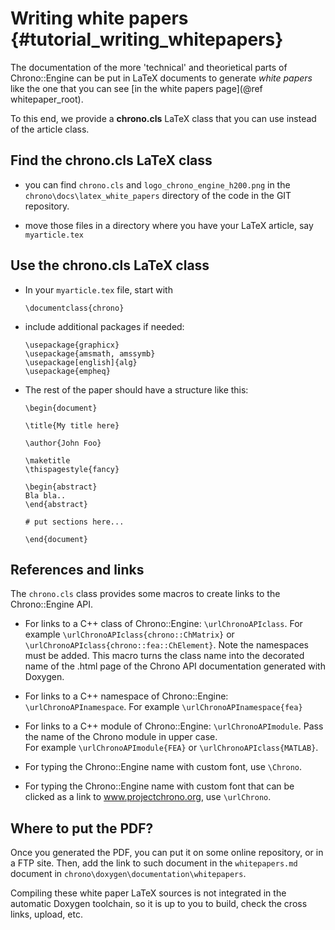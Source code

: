 Writing white papers       {#tutorial_writing_whitepapers}
==========================

The documentation of the more 'technical' and theorietical parts
of Chrono::Engine can be put in LaTeX documents to generate _white papers_
like the one that you can see [in the white papers page](@ref whitepaper_root).

To this end, we provide a **chrono.cls** LaTeX class that you can use instead of
the article class.


## Find the chrono.cls LaTeX class

- you can find ```chrono.cls``` and ```logo_chrono_engine_h200.png``` in the 
  ```chrono\docs\latex_white_papers``` directory of the code in the GIT repository.
  
- move those files in a directory where you have your LaTeX article, say ```myarticle.tex```

## Use the chrono.cls LaTeX class

- In your ```myarticle.tex``` file, start with 
  ~~~
  \documentclass{chrono}
  ~~~
  
- include additional packages if needed:
  ~~~
  \usepackage{graphicx}
  \usepackage{amsmath, amssymb} 
  \usepackage[english]{alg}
  \usepackage{empheq}
  ~~~

- The rest of the paper should have a structure like this:
  ~~~
  \begin{document}
  
  \title{My title here}

  \author{John Foo}
  
  \maketitle
  \thispagestyle{fancy}
  
  \begin{abstract} 
  Bla bla..
  \end{abstract}

  # put sections here...
  
  \end{document}
  ~~~

## References and links

The ```chrono.cls``` class provides some macros to create links to the Chrono::Engine API.

- For links to a C++ class of Chrono::Engine: ```\urlChronoAPIclass```. 
  For example
  ```\urlChronoAPIclass{chrono::ChMatrix}``` or ```\urlChronoAPIclass{chrono::fea::ChElement}```.
  Note the namespaces must be added. This macro turns the class name into the decorated
  name of the .html page of the Chrono API documentation generated with Doxygen.

- For links to a C++ namespace of Chrono::Engine: ```\urlChronoAPInamespace```. 
  For example ```\urlChronoAPInamespace{fea}```
  
- For links to a C++ module of Chrono::Engine: ```\urlChronoAPImodule```. Pass the name 
  of the Chrono module in upper case.  
  For example ```\urlChronoAPImodule{FEA}``` or ```\urlChronoAPIclass{MATLAB}```.
  
- For typing the Chrono::Engine name with custom font, use ```\Chrono```.

- For typing the Chrono::Engine name with custom font that can be clicked as a 
  link to www.projectchrono.org, use ```\urlChrono```.
  
## Where to put the PDF?

Once you generated the PDF, you can put it on some online repository, or in a FTP site. 
Then, add the link to such document in the ```whitepapers.md```  document in 
```chrono\doxygen\documentation\whitepapers```.

<div class="ce-warning">
Compiling these white paper LaTeX sources is not integrated in the automatic Doxygen toolchain, 
so it is up to you to build, check the cross links, upload, etc.
<div>

 
